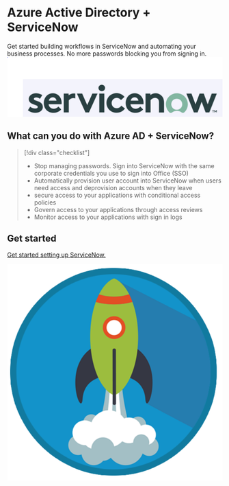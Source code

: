 
# Azure Active Directory + ServiceNow
Get started building workflows in ServiceNow and automating your business processes. No more passwords blocking you from signing in. 
![sdf](media/Experiment/ServiceNow.PNG) 


## What can you do with Azure AD + ServiceNow?


> [!div class="checklist"]
> * Stop managing passwords. Sign into ServiceNow with the same corporate credentials you use to sign into Office (SSO)
> * Automatically provision user account into ServiceNow when users need access and deprovision accounts when they leave
> * secure access to your applications with conditional access policies
> * Govern access to your applications through access reviews
> * Monitor access to your applications with sign in logs

## Get started

[Get started setting up ServiceNow.](https://google.com)

[![Alt text](media/Experiment/GettingStarted.PNG)](http://google.com)

